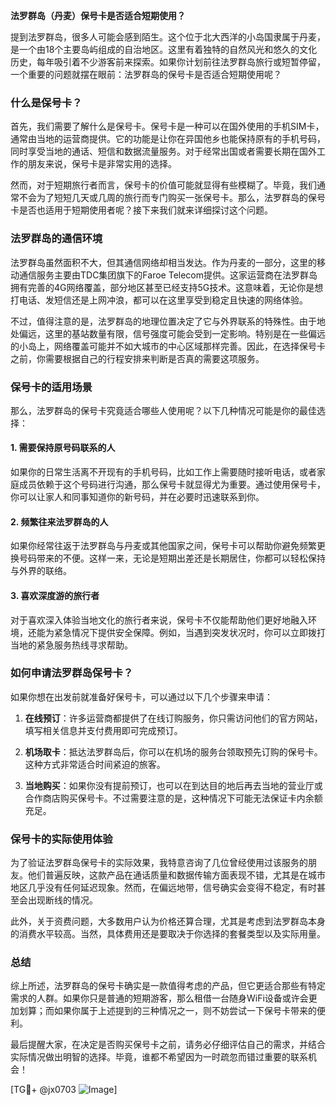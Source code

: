 **法罗群岛（丹麦）保号卡是否适合短期使用？**

提到法罗群岛，很多人可能会感到陌生。这个位于北大西洋的小岛国隶属于丹麦，是一个由18个主要岛屿组成的自治地区。这里有着独特的自然风光和悠久的文化历史，每年吸引着不少游客前来探索。如果你计划前往法罗群岛旅行或短暂停留，一个重要的问题就摆在眼前：法罗群岛的保号卡是否适合短期使用呢？

### 什么是保号卡？

首先，我们需要了解什么是保号卡。保号卡是一种可以在国外使用的手机SIM卡，通常由当地的运营商提供。它的功能是让你在异国他乡也能保持原有的手机号码，同时享受当地的通话、短信和数据流量服务。对于经常出国或者需要长期在国外工作的朋友来说，保号卡是非常实用的选择。

然而，对于短期旅行者而言，保号卡的价值可能就显得有些模糊了。毕竟，我们通常不会为了短短几天或几周的旅行而专门购买一张保号卡。那么，法罗群岛的保号卡是否也适用于短期使用者呢？接下来我们就来详细探讨这个问题。

### 法罗群岛的通信环境

法罗群岛虽然面积不大，但其通信网络却相当发达。作为丹麦的一部分，这里的移动通信服务主要由TDC集团旗下的Faroe Telecom提供。这家运营商在法罗群岛拥有完善的4G网络覆盖，部分地区甚至已经支持5G技术。这意味着，无论你是想打电话、发短信还是上网冲浪，都可以在这里享受到稳定且快速的网络体验。

不过，值得注意的是，法罗群岛的地理位置决定了它与外界联系的特殊性。由于地处偏远，这里的基站数量有限，信号强度可能会受到一定影响。特别是在一些偏远的小岛上，网络覆盖可能并不如大城市的中心区域那样完善。因此，在选择保号卡之前，你需要根据自己的行程安排来判断是否真的需要这项服务。

### 保号卡的适用场景

那么，法罗群岛的保号卡究竟适合哪些人使用呢？以下几种情况可能是你的最佳选择：

#### 1. 需要保持原号码联系的人
如果你的日常生活离不开现有的手机号码，比如工作上需要随时接听电话，或者家庭成员依赖于这个号码进行沟通，那么保号卡就显得尤为重要。通过使用保号卡，你可以让家人和同事知道你的新号码，并在必要时迅速联系到你。

#### 2. 频繁往来法罗群岛的人
如果你经常往返于法罗群岛与丹麦或其他国家之间，保号卡可以帮助你避免频繁更换号码带来的不便。这样一来，无论是短期出差还是长期居住，你都可以轻松保持与外界的联络。

#### 3. 喜欢深度游的旅行者
对于喜欢深入体验当地文化的旅行者来说，保号卡不仅能帮助他们更好地融入环境，还能为紧急情况下提供安全保障。例如，当遇到突发状况时，你可以立即拨打当地的紧急服务热线寻求帮助。

### 如何申请法罗群岛保号卡？

如果你想在出发前就准备好保号卡，可以通过以下几个步骤来申请：

1. **在线预订**：许多运营商都提供了在线订购服务，你只需访问他们的官方网站，填写相关信息并支付费用即可完成预订。
   
2. **机场取卡**：抵达法罗群岛后，你可以在机场的服务台领取预先订购的保号卡。这种方式非常适合时间紧迫的旅客。

3. **当地购买**：如果你没有提前预订，也可以在到达目的地后再去当地的营业厅或合作商店购买保号卡。不过需要注意的是，这种情况下可能无法保证卡内余额充足。

### 保号卡的实际使用体验

为了验证法罗群岛保号卡的实际效果，我特意咨询了几位曾经使用过该服务的朋友。他们普遍反映，这款产品在通话质量和数据传输方面表现不错，尤其是在城市地区几乎没有任何延迟现象。然而，在偏远地带，信号确实会变得不稳定，有时甚至会出现断线的情况。

此外，关于资费问题，大多数用户认为价格还算合理，尤其是考虑到法罗群岛本身的消费水平较高。当然，具体费用还是要取决于你选择的套餐类型以及实际用量。

### 总结

综上所述，法罗群岛的保号卡确实是一款值得考虑的产品，但它更适合那些有特定需求的人群。如果你只是普通的短期游客，那么租借一台随身WiFi设备或许会更加划算；而如果你属于上述提到的三种情况之一，则不妨尝试一下保号卡带来的便利。

最后提醒大家，在决定是否购买保号卡之前，请务必仔细评估自己的需求，并结合实际情况做出明智的选择。毕竟，谁都不希望因为一时疏忽而错过重要的联系机会！

[TG💪+ @jx0703 ![Image](https://github.com/user-attachments/assets/dbca1d08-cadb-493c-b0ec-ad6f7a83f270)]